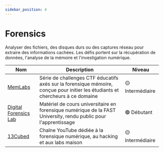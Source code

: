 ```yaml
---
sidebar_position: 4
---
```


# Forensics 

Analyser des fichiers, des disques durs ou des captures réseau pour extraire des informations cachées. Les défis portent sur la récupération de données, l'analyse de la mémoire et l'investigation numérique.

| Nom | Description | Niveau |
|-----|-------------|---------|
| [MemLabs](https://github.com/stuxnet999/MemLabs) | Série de challenges CTF éducatifs axés sur la forensique mémoire, conçue pour initier les étudiants et chercheurs à ce domaine | 🟡 Intermédiaire |
| [Digital Forensics Lab](https://github.com/vonderchild/digital-forensics-lab) | Matériel de cours universitaire en forensique numérique de la FAST University, rendu public pour l'apprentissage | 🟢 Débutant |
| [13Cubed](https://www.youtube.com/13cubed) | Chaîne YouTube dédiée à la forensique numérique, au hacking et aux labs maison | 🟡 Intermédiaire |

